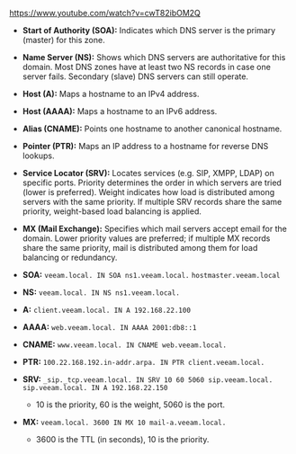 

https://www.youtube.com/watch?v=cwT82ibOM2Q



- **Start of Authority (SOA):** Indicates which DNS server is the primary (master) for this zone.
- **Name Server (NS):** Shows which DNS servers are authoritative for this domain. Most DNS zones have at least two NS records in case one server fails. Secondary (slave) DNS servers can still operate.
- **Host (A):** Maps a hostname to an IPv4 address.
- **Host (AAAA):** Maps a hostname to an IPv6 address.
- **Alias (CNAME):** Points one hostname to another canonical hostname.
- **Pointer (PTR):** Maps an IP address to a hostname for reverse DNS lookups.
- **Service Locator (SRV):** Locates services (e.g. SIP, XMPP, LDAP) on specific ports. Priority determines the order in which servers are tried (lower is preferred). Weight indicates how load is distributed among servers with the same priority. If multiple SRV records share the same priority, weight-based load balancing is applied.
- **MX (Mail Exchange):** Specifies which mail servers accept email for the domain. Lower priority values are preferred; if multiple MX records share the same priority, mail is distributed among them for load balancing or redundancy.


- **SOA:** `veeam.local. IN SOA ns1.veeam.local.` `hostmaster.veeam.local`
- **NS:** `veeam.local. IN NS ns1.veeam.local.`
- **A:** `client.veeam.local. IN A 192.168.22.100`
- **AAAA:** `web.veeam.local. IN AAAA 2001:db8::1`
- **CNAME:** `www.veeam.local. IN CNAME web.veeam.local.`
- **PTR:** `100.22.168.192.in-addr.arpa. IN PTR client.veeam.local.`
- **SRV:** `_sip._tcp.veeam.local. IN SRV 10 60 5060 sip.veeam.local.`  
    `sip.veeam.local. IN A 192.168.22.150`
    - 10 is the priority, 60 is the weight, 5060 is the port.
- **MX:** `veeam.local. 3600 IN MX 10 mail-a.veeam.local.`
    - 3600 is the TTL (in seconds), 10 is the priority.